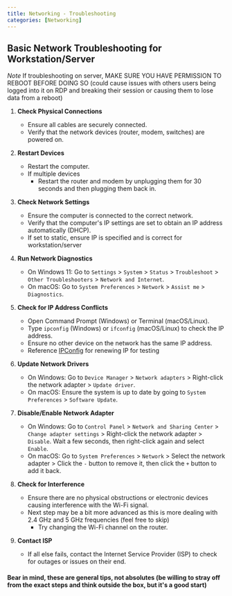 ```yaml
---
title: Networking - Troubleshooting
categories: [Networking]
---
```


## Basic Network Troubleshooting for Workstation/Server

*Note* If troubleshooting on server, MAKE SURE YOU HAVE PERMISSION TO REBOOT BEFORE DOING SO (could cause issues with others users being logged into it on RDP and breaking their session or causing them to lose data from a reboot)

1.  **Check Physical Connections**
    - Ensure all cables are securely connected.
    - Verify that the network devices (router, modem, switches) are powered on.

2.  **Restart Devices**
    - Restart the computer.
    - If multiple devices
        - Restart the router and modem by unplugging them for 30 seconds and then plugging them back in.

3.  **Check Network Settings**
    - Ensure the computer is connected to the correct network.
    - Verify that the computer's IP settings are set to obtain an IP address automatically (DHCP).
    - If set to static, ensure IP is specified and is correct for workstation/server

4.  **Run Network Diagnostics**
    - On Windows 11: Go to `Settings` > `System` > `Status` > `Troubleshoot` > `Other Troubleshooters` > `Network and Internet`.
    - On macOS: Go to `System Preferences` > `Network` > `Assist me` > `Diagnostics`.

5.  **Check for IP Address Conflicts**
    - Open Command Prompt (Windows) or Terminal (macOS/Linux).
    - Type `ipconfig` (Windows) or `ifconfig` (macOS/Linux) to check the IP address.
    - Ensure no other device on the network has the same IP address.
    - Reference [IPConfig](https://beforethesurge.github.io/posts/commands-powershell/#ipconfig) for renewing IP for testing

6.  **Update Network Drivers**
    - On Windows: Go to `Device Manager` > `Network adapters` > Right-click the network adapter > `Update driver`.
    - On macOS: Ensure the system is up to date by going to `System Preferences` > `Software Update`.

7.  **Disable/Enable Network Adapter**
    - On Windows: Go to `Control Panel` > `Network and Sharing Center` > `Change adapter settings` > Right-click the network adapter > `Disable`. Wait a few seconds, then right-click again and select `Enable`.
    - On macOS: Go to `System Preferences` > `Network` > Select the network adapter > Click the `-` button to remove it, then click the `+` button to add it back.

8.  **Check for Interference**
    - Ensure there are no physical obstructions or electronic devices causing interference with the Wi-Fi signal.
    - Next step may be a bit more advanced as this is more dealing with 2.4 GHz and 5 GHz frequencies (feel free to skip)
        - Try changing the Wi-Fi channel on the router.

9.  **Contact ISP**
    - If all else fails, contact the Internet Service Provider (ISP) to check for outages or issues on their end.

#### Bear in mind, these are general tips, not absolutes (be willing to stray off from the exact steps and think outside the box, but it's a good start)
